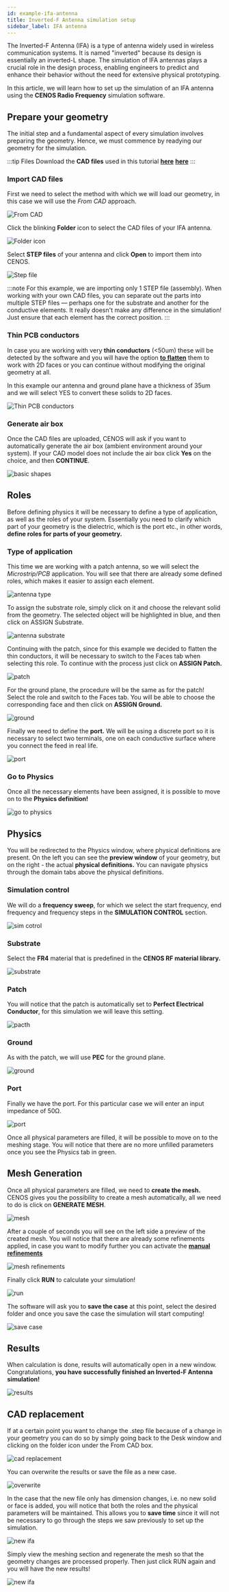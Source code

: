 ```yaml
---
id: example-ifa-antenna
title: Inverted-F Antenna simulation setup
sidebar_label: IFA antenna
---
```


The Inverted-F Antenna (IFA) is a type of antenna widely used in wireless communication systems. It is named "inverted" because its design is essentially an inverted-L shape. The simulation of IFA antennas plays a crucial role in the design process, enabling engineers to predict and enhance their behavior without the need for extensive physical prototyping. 

In this article, we will learn how to set up the simulation of an IFA antenna using the **CENOS Radio Frequency** simulation software.


## Prepare your geometry

The initial step and a fundamental aspect of every simulation involves preparing the geometry. Hence, we must commence by readying our geometry for the simulation. 

:::tip Files
Download the **CAD files** used in this tutorial [**here**](assets/example/IFA_model.zip)
[**here**](assets/example/IFA_model.zip)
:::

### Import CAD files

First we need to select the method with which we will load our geometry, in this case we will use the *From CAD* approach.

<p align="center">
  
![From CAD](assets/example/75.png)

</p>

Click the blinking **Folder** icon to select the CAD files of your IFA antenna.

<p align="center">
  
![Folder icon](assets/example/76.png)

</p>

Select **STEP files** of your antenna and click **Open** to import them into CENOS.

<p align="center">
  
![Step file](assets/example/77.png)

</p>

:::note
For this example, we are importing only 1 STEP file (assembly). When working with your own CAD files, you can separate out the parts into multiple STEP files — perhaps one for the substrate and another for the conductive elements. It really doesn't make any difference in the simulation! Just ensure that each element has the correct position.
:::


### Thin PCB conductors

In case you are working with very **thin conductors** (<50um) these will be detected by the software and you will have the option **[to flatten](geometry-overview#thin-pcb-conductor-flattening)** them to work with 2D faces or you can continue without modifying the original geometry at all.

In this example our antenna and ground plane have a thickness of 35um and we will select YES to convert these solids to 2D faces.


<p align="center">
  
![Thin PCB conductors](assets/example/78.png)

</p>



### Generate air box

Once the CAD files are uploaded, CENOS will ask if you want to automatically generate the air box (ambient environment around your system). If your CAD model does not include the air box click **Yes** on the choice, and then **CONTINUE**.

<p align="center">
  
![basic shapes](assets/example/79.png)

</p>


## Roles

Before defining physics it will be necessary to define a type of application, as well as the roles of your system. Essentially you need to clarify which part of your geometry is the dielectric, which is the port etc., in other words, **define roles for parts of your geometry.**


### Type of application

This time we are working with a patch antenna, so we will select the *Microstrip/PCB* application. You will see that there are already some defined roles, which makes it easier to assign each element. 


<p align="center">

![antenna type](assets/example/80.png)

</p>

To assign the substrate role, simply click on it and choose the relevant solid from the geometry. The selected object will be highlighted in blue, and then click on ASSIGN Substrate.

<p align="center">

![antenna substrate](assets/example/96.png)

</p>

Continuing with the patch, since for this example we decided to flatten the thin conductors, it will be necessary to switch to the Faces tab when selecting this role. To continue with the process just click on **ASSIGN Patch.**

<p align="center">

![patch](assets/example/97.png)

</p>

For the ground plane, the procedure will be the same as for the patch! Select the role and switch to the Faces tab. You will be able to choose the corresponding face and then click on **ASSIGN Ground.**

<p align="center">

![ground](assets/example/98.png)

</p>

Finally we need to define the **port.** We will be using a discrete port so it is necessary to select two terminals, one on each conductive surface where you connect the feed in real life.

<p align="center">

![port](assets/example/99.png)

</p>

### Go to Physics

Once all the necessary elements have been assigned, it is possible to move on to the **Physics definition!**

<p align="center">

![go to physics](assets/example/81.png)

</p>


## Physics

You will be redirected to the Physics window, where physical definitions are present. On the left you can see the **preview window** of your geometry, but on the right - the actual **physical definitions.** You can navigate physics through the domain tabs above the physical definitions.


### Simulation control

We will do a **frequency sweep**, for which we select the start frequency, end frequency and frequency steps in the **SIMULATION CONTROL** section.

<p align="center">

![sim cotrol](assets/example/82.png)

</p>

### Substrate

Select the **FR4** material that is predefined in the **CENOS RF material library.**

<p align="center">

![substrate](assets/example/83.png)

</p>


### Patch

You will notice that the patch is automatically set to **Perfect Electrical Conductor**, for this simulation we will leave this setting.

<p align="center">

![pacth](assets/example/84.png)

</p>


### Ground
As with the patch, we will use **PEC** for the ground plane.

<p align="center">

![ground](assets/example/85.png)

</p>


### Port

Finally we have the port. For this particular case we will enter an input impedance of 50Ω.

<p align="center">

![port](assets/example/86.png)

</p>

Once all physical parameters are filled, it will be possible to move on to the meshing stage. You will notice that there are no more unfilled parameters once you see the Physics tab in green.


## Mesh Generation

Once all physical parameters are filled, we need to **create the mesh.** CENOS gives you the possibility to create a mesh automatically, all we need to do is click on **GENERATE MESH**.

<p align="center">

![mesh](assets/example/87.png)

</p>

After a couple of seconds you will see on the left side a preview of the created mesh. You will notice that there are already some refinements applied, in case you want to modify further you can activate the **[manual refinements](geometry-CENOS-meshing)**

<p align="center">

![mesh refinements](assets/example/88.png)

</p>

Finally click **RUN** to calculate your simulation!

<p align="center">

![run](assets/example/89.png)

</p>

The software will ask you to **save the case** at this point, select the desired folder and once you save the case the simulation will start computing!

<p align="center">

![save case](assets/example/90.png)

</p>


## Results

When calculation is done, results will automatically open in a new window. Congratulations, **you have successfully finished an Inverted-F Antenna simulation!**

<p align="center">

![results](assets/example/91.png)

</p>

## CAD replacement

If at a certain point you want to change the .step file because of a change in your geometry you can do so by simply going back to the Desk window and clicking on the folder icon under the From CAD box.

<p align="center">

![cad replacement](assets/example/92.png)

</p>

You can overwrite the results or save the file as a new case.

<p align="center">

![overwrite](assets/example/93.png)

</p>

In the case that the new file only has dimension changes, i.e. no new solid or face is added, you will notice that both the roles and the physical parameters will be maintained. This allows you to **save time** since it will not be necessary to go through the steps we saw previously to set up the simulation. 

<p align="center">

![new ifa](assets/example/94.png)

</p>

Simply view the meshing section and regenerate the mesh so that the geometry changes are processed properly. Then just click RUN again and you will have the new results!

<p align="center">

![new ifa](assets/example/95.png)

</p>



